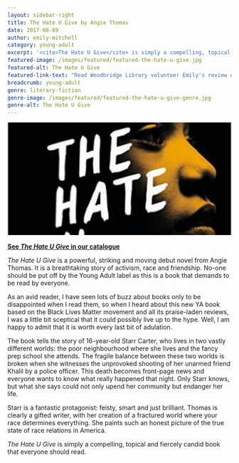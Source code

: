 ```yaml
---
layout: sidebar-right
title: The Hate U Give by Angie Thomas
date: 2017-08-09
author: emily-mitchell
category: young-adult
excerpt: '<cite>The Hate U Give</cite> is simply a compelling, topical and fiercely candid book that everyone should read.'
featured-image: /images/featured/featured-the-hate-u-give.jpg
featured-alt: The Hate U Give
featured-link-text: "Read Woodbridge Library volunteer Emily's review of <cite>The Hate U Give</cite>, by Angie Thomas."
breadcrumb: young-adult
genre: literary-fiction
genre-image: /images/featured/featured-the-hate-u-give-genre.jpg
genre-alt: The Hate U Give
---
```


![The Hate U Give](/images/featured/featured-the-hate-u-give.jpg)

**[See <cite>The Hate U Give</cite> in our catalogue](https://suffolk.spydus.co.uk/cgi-bin/spydus.exe/ENQ/OPAC/BIBENQ?BRN=2125292)**

<cite>The Hate U Give</cite> is a powerful, striking and moving debut novel from Angie Thomas. It is a breathtaking story of activism, race and friendship. No-one should be put off by the Young Adult label as this is a book that demands to be read by everyone.

As an avid reader, I have seen lots of buzz about books only to be disappointed when I read them, so when I heard about this new YA book based on the Black Lives Matter movement and all its praise-laden reviews, I was a little bit sceptical that it could possibly live up to the hype. Well, I am happy to admit that it is worth every last bit of adulation.

The book tells the story of 16-year-old Starr Carter, who lives in two vastly different worlds: the poor neighbourhood where she lives and the fancy prep school she attends. The fragile balance between these two worlds is broken when she witnesses the unprovoked shooting of her unarmed friend Khalil by a police officer. This death becomes front-page news and everyone wants to know what really happened that night. Only Starr knows, but what she says could not only upend her community but endanger her life.

Starr is a fantastic protagonist: feisty, smart and just brilliant. Thomas is clearly a gifted writer, with her creation of a fractured world where your race determines everything. She paints such an honest picture of the true state of race relations in America.

<cite>The Hate U Give</cite> is simply a compelling, topical and fiercely candid book that everyone should read.
